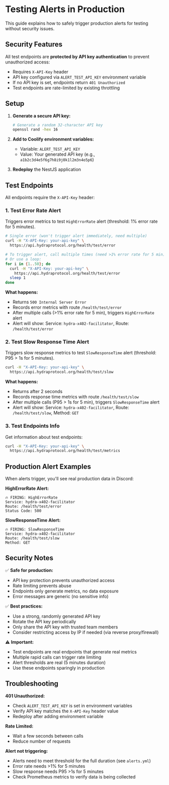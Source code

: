 # Testing Alerts in Production

This guide explains how to safely trigger production alerts for testing without security issues.

## Security Features

All test endpoints are **protected by API key authentication** to prevent unauthorized access:

- Requires `X-API-Key` header
- API key configured via `ALERT_TEST_API_KEY` environment variable
- If no API key is set, endpoints return `401 Unauthorized`
- Test endpoints are rate-limited by existing throttling

## Setup

1. **Generate a secure API key:**
   ```bash
   # Generate a random 32-character API key
   openssl rand -hex 16
   ```

2. **Add to Coolify environment variables:**
   - Variable: `ALERT_TEST_API_KEY`
   - Value: Your generated API key (e.g., `a1b2c3d4e5f6g7h8i9j0k1l2m3n4o5p6`)

3. **Redeploy** the NestJS application

## Test Endpoints

All endpoints require the `X-API-Key` header:

### 1. Test Error Rate Alert

Triggers error metrics to test `HighErrorRate` alert (threshold: 1% error rate for 5 minutes).

```bash
# Single error (won't trigger alert immediately, need multiple)
curl -H "X-API-Key: your-api-key" \
  https://api.hydraprotocol.org/health/test/error

# To trigger alert, call multiple times (need >1% error rate for 5 min)
# Or use a loop:
for i in {1..50}; do
  curl -H "X-API-Key: your-api-key" \
    https://api.hydraprotocol.org/health/test/error
  sleep 1
done
```

**What happens:**
- Returns `500 Internal Server Error`
- Records error metrics with route `/health/test/error`
- After multiple calls (>1% error rate for 5 min), triggers `HighErrorRate` alert
- Alert will show: Service: `hydra-x402-facilitator`, Route: `/health/test/error`

### 2. Test Slow Response Time Alert

Triggers slow response metrics to test `SlowResponseTime` alert (threshold: P95 > 1s for 5 minutes).

```bash
curl -H "X-API-Key: your-api-key" \
  https://api.hydraprotocol.org/health/test/slow
```

**What happens:**
- Returns after 2 seconds
- Records response time metrics with route `/health/test/slow`
- After multiple calls (P95 > 1s for 5 min), triggers `SlowResponseTime` alert
- Alert will show: Service: `hydra-x402-facilitator`, Route: `/health/test/slow`, Method: `GET`

### 3. Test Endpoints Info

Get information about test endpoints:

```bash
curl -H "X-API-Key: your-api-key" \
  https://api.hydraprotocol.org/health/test/metrics
```

## Production Alert Examples

When alerts trigger, you'll see real production data in Discord:

**HighErrorRate Alert:**
```
🔥 FIRING: HighErrorRate
Service: hydra-x402-facilitator
Route: /health/test/error
Status Code: 500
```

**SlowResponseTime Alert:**
```
🔥 FIRING: SlowResponseTime
Service: hydra-x402-facilitator
Route: /health/test/slow
Method: GET
```

## Security Notes

✅ **Safe for production:**
- API key protection prevents unauthorized access
- Rate limiting prevents abuse
- Endpoints only generate metrics, no data exposure
- Error messages are generic (no sensitive info)

✅ **Best practices:**
- Use a strong, randomly generated API key
- Rotate the API key periodically
- Only share the API key with trusted team members
- Consider restricting access by IP if needed (via reverse proxy/firewall)

⚠️ **Important:**
- Test endpoints are real endpoints that generate real metrics
- Multiple rapid calls can trigger rate limiting
- Alert thresholds are real (5 minutes duration)
- Use these endpoints sparingly in production

## Troubleshooting

**401 Unauthorized:**
- Check `ALERT_TEST_API_KEY` is set in environment variables
- Verify API key matches the `X-API-Key` header value
- Redeploy after adding environment variable

**Rate Limited:**
- Wait a few seconds between calls
- Reduce number of requests

**Alert not triggering:**
- Alerts need to meet threshold for the full duration (see `alerts.yml`)
- Error rate needs >1% for 5 minutes
- Slow response needs P95 >1s for 5 minutes
- Check Prometheus metrics to verify data is being collected

